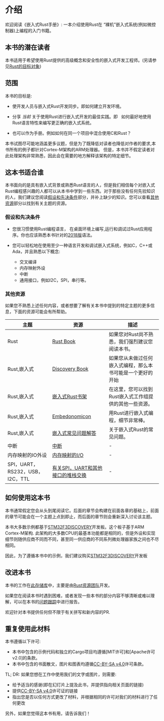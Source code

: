 # 介绍

欢迎阅读《嵌入式Rust手册》: 一本介绍使用Rust在
“裸机”嵌入式系统(例如微控制器)上编程的入门书籍。

## 本书的潜在读者

本书适用于希望使用Rust提供的高级概念和安全性的嵌入式开发工程师。(另请参见[Rust的目标对象](https://doc.rust-lang.org/book/ch00-00-introduction.html))

## 范围

本书的目标是: 

* 使开发人员与嵌入式Rust开发同步。即如何建立开发环境。

* 分享 *当前* 关于使用Rust进行嵌入式开发的最佳实践。即
  如何最好地使用Rust语言特性来编写更正确的嵌入式系统。

* 也可以作为手册。例如如何在同一个项目中混合使用C和Rust？

本书试图尽可能地涵盖更多议题，但是为了既降低对读者也降低对作者的要求,本书所有的例子都针对Cortex-M架构的ARM处理器。 但是，本书并不假定读者对此处理架构非常熟悉，因此会在需要的地方解释该架构的特定细节。

## 这本书适合谁
本书面向的是具有嵌入式背景或熟悉Rust语言的人，但是我们相信每个对嵌入式Rust编程感兴趣的人都可以从本书中学到一些东西。对于那些没有任何先验知识的人，我们建议您阅读[假设和先决条件](#假设和先决条件)部分，并补上缺少的知识。您可以查看[其他资源](#其他资源)部分以找到有关主题的资源。
 

### 假设和先决条件

* 您很习惯使用Rust编程语言， 在桌面环境上编写,运行和调试过Rust应用程序。你也应该熟悉本书针对的[2018版](https://doc.rust-lang.org/edition-guide/)语法。
 
* 您可以轻松地在使用至少一种语言开发和调试嵌入式系统，例如C，C++或Ada，并且熟悉以下概念: 
  * 交叉编译
  * 内存映射外设
  * 中断
  * 通用接口，例如I2C，SPI，串行等。

### 其他资源
如果您不熟悉上述任何内容，或者想要了解有关本书中提到的特定主题的更多信息，下面的资源可能会有所帮助。

|主题|资源|描述
| -------------- | ---------- | ------------- |
|Rust| [Rust Book](https://doc.rust-lang.org/book/)|如果您对Rust尚不熟悉，我们强烈建议您阅读本书。 |
|Rust,嵌入式| [Discovery Book](https://docs.rust-embedded.org/discovery/)|如果您从未做过任何嵌入式编程，那么本书可能是一个更好的开始|
|Rust,嵌入式| [嵌入式Rust书架](https://docs.rust-embedded.org)|在这里，您可以找到Rust嵌入式工作组提供的其他一些资源。 |
|Rust,嵌入式| [Embedonomicon](https://docs.rust-embedded.org/embedonomicon/)|用Rust进行嵌入式编程，细节非常棒。 |
|Rust,嵌入式| [嵌入式常见问题解答](https://docs.rust-embedded.org/faq.html)|关于嵌入式Rust的常见问题。 |
|中断| [中断](https://en.wikipedia.org/wiki/Interrupt)| -|
|内存映射的IO外设| [内存映射的I/O](https://en.wikipedia.org/wiki/Memory-mapped_I/O)| -|
| SPI，UART，RS232，USB，I2C，TTL | [有关SPI，UART和其他接口的堆栈交换](https://electronics.stackexchange.com/questions/37814/usart-uart-rs232-usb-spi-i2c-ttl-etc-what-are-all-of-these-and-how-do-th)| -|

## 如何使用这本书

本书通常假定您会从头到尾阅读它。后面的章节会构建在前面各章的基础上，前面的章节可能会在一个主题上点到即止，而后面的章节则会重新深入讨论该主题。

本书大多数示例都基于[STM32F3DISCOVERY](http://taobao.com)开发板。这个板子基于ARM Cortex-M架构. 此架构的大多数CPU的最基本功能都是相同的，但是外设和实现细节则随供应商不同而不同，甚至同一供应商的不同系列微处理器家族之间也不尽相同。

因此，为了遵循本书中的示例，我们建议购买[STM32F3DISCOVERY](http://www.st.com/en/evaluation-tools/stm32f3discovery.html)开发板

 

## 改进本书

本书的工作在[此存储库](https://github.com/rust-embedded/book)中，主要是由[Rust资源团队](https://github.com/rust-embedded/wg#the-resources-team)开发。
 

如果您在阅读本书时遇到困难，或者发现一些本书的部分内容不够清晰或难以理解，可以在本书的[问题跟踪](https://github.com/rust-embedded/book/issues/)中进行报告。
 

欢迎针对本书提供任何但不限于有关拼写和新内容的PR.

## 重复使用此材料

本书遵循以下许可: 

* 本书中包含的示例代码和独立的Cargo项目均遵循[MIT许可]和[Apache许可v2.0]的条款。
* 本书中包含的书面散文，图片和图表均遵循[CC-BY-SA v4.0]许可条款。

[MIT许可证]: https://opensource.org/licenses/MIT
[Apache许可证v2.0]:http://www.apache.org/licenses/LICENSE-2.0
[CC-BY-SA v4.0]: https://creativecommons.org/licenses/by-sa/4.0/legalcode

TL; DR: 如果您想在工作中使用我们的文字或图片，则需要: 

* 给予适当的感谢(即在幻灯片上提及此书，并提供指向相关页面的链接)
* 提供[CC-BY-SA v4.0]许可证的链接
* 指出您是否以任何方式更改了材料，并根据相同的许可对我们的材料进行了任何更改

另外，如果您觉得这本书有用，请告诉我们！